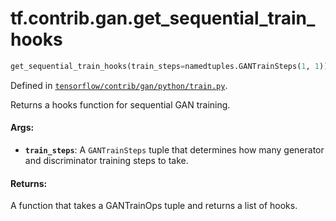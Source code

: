<div itemscope itemtype="http://developers.google.com/ReferenceObject">
<meta itemprop="name" content="tf.contrib.gan.get_sequential_train_hooks" />
</div>

# tf.contrib.gan.get_sequential_train_hooks

``` python
get_sequential_train_hooks(train_steps=namedtuples.GANTrainSteps(1, 1))
```



Defined in [`tensorflow/contrib/gan/python/train.py`](https://www.tensorflow.org/code/tensorflow/contrib/gan/python/train.py).

Returns a hooks function for sequential GAN training.

#### Args:

* <b>`train_steps`</b>: A `GANTrainSteps` tuple that determines how many generator
    and discriminator training steps to take.


#### Returns:

A function that takes a GANTrainOps tuple and returns a list of hooks.